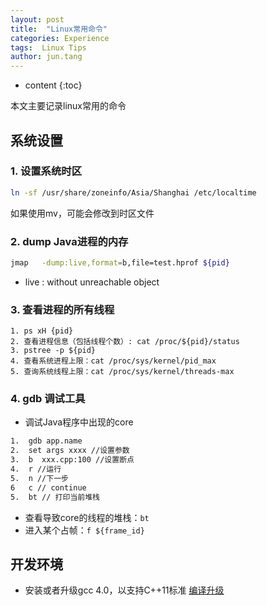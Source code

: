 ```yaml
---
layout: post
title:  "Linux常用命令"
categories: Experience
tags:  Linux Tips
author: jun.tang
---
```


* content
{:toc}

本文主要记录linux常用的命令

## 系统设置
### 1. 设置系统时区
```bash
ln -sf /usr/share/zoneinfo/Asia/Shanghai /etc/localtime
```
如果使用mv，可能会修改到时区文件

### 2. dump Java进程的内存
```bash
jmap   -dump:live,format=b,file=test.hprof ${pid}
```
* live : without unreachable object

### 3. 查看进程的所有线程
    1. ps xH {pid}
    2. 查看进程信息（包括线程个数）: cat /proc/${pid}/status
    3. pstree -p ${pid}
    4. 查看系统进程上限：cat /proc/sys/kernel/pid_max
    5. 查询系统线程上限：cat /proc/sys/kernel/threads-max

### 4. gdb 调试工具
* 调试Java程序中出现的core
```bash
1.	gdb app.name
2.	set args xxxx //设置参数
3.	b  xxx.cpp:100 //设置断点
4.  r //运行
5.	n //下一步
6   c // continue
5.	bt // 打印当前堆栈
```
* 查看导致core的线程的堆栈：`bt`
* 进入某个占帧：`f ${frame_id}`


## 开发环境
* 安装或者升级gcc 4.0，以支持C++11标准
[编译升级](https://www.cnblogs.com/lizhenghn/p/3550996.html)
